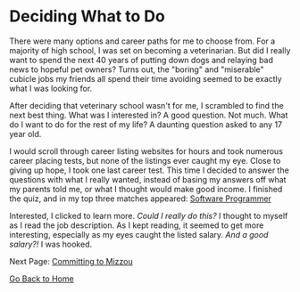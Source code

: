 # Deciding What to Do

There were many options and career paths for me to choose from. For a majority of high school, I was set on becoming a veterinarian. But did I really want to spend the next 40 years of putting down dogs and relaying bad news to hopeful pet owners? Turns out, the "boring" and "miserable" cubicle jobs my friends all spend their time avoiding seemed to be exactly what I was looking for.

After deciding that veterinary school wasn't for me, I scrambled to find the next best thing. What was I interested in? A good question. Not much. What do I want to do for the rest of my life? A daunting question asked to any 17 year old. 

I would scroll through career listing websites for hours and took numerous career placing tests, but none of the listings ever caught my eye. Close to giving up hope, I took one last career test. This time I decided to answer the questions with what I really wanted, instead of basing my answers off what my parents told me, or what I thought would make good income. I finished the quiz, and in my top three matches appeared: [Software Programmer](https://www.ziprecruiter.com/Career/Software-Programmer/What-Is-How-to-Become)

Interested, I clicked to learn more. *Could I really do this?* I thought to myself as I read the job description. As I kept reading, it seemed to get more interesting, especially as my eyes caught the listed salary. *And a good salary?!* I was hooked. 

Next Page: [Committing to Mizzou](page3.md)

[Go Back to Home](README.md)
